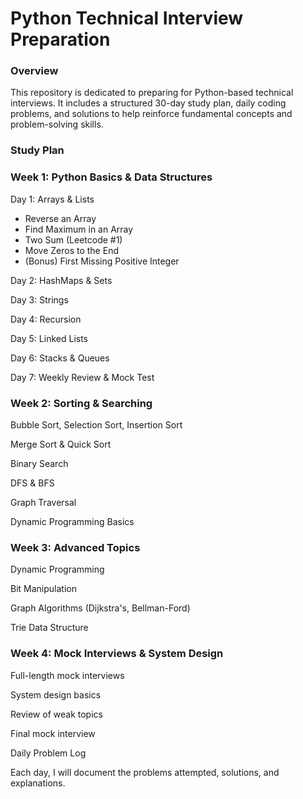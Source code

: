 # Python Technical Interview Preparation

### Overview

This repository is dedicated to preparing for Python-based technical interviews. It includes a structured 30-day study plan, daily coding problems, and solutions to help reinforce fundamental concepts and problem-solving skills.

### Study Plan

### Week 1: Python Basics & Data Structures

Day 1: Arrays & Lists
- Reverse an Array
- Find Maximum in an Array
- Two Sum (Leetcode #1)
- Move Zeros to the End
- (Bonus) First Missing Positive Integer

Day 2: HashMaps & Sets

Day 3: Strings

Day 4: Recursion

Day 5: Linked Lists

Day 6: Stacks & Queues

Day 7: Weekly Review & Mock Test

### Week 2: Sorting & Searching

Bubble Sort, Selection Sort, Insertion Sort

Merge Sort & Quick Sort

Binary Search

DFS & BFS

Graph Traversal

Dynamic Programming Basics

### Week 3: Advanced Topics

Dynamic Programming

Bit Manipulation

Graph Algorithms (Dijkstra's, Bellman-Ford)

Trie Data Structure

### Week 4: Mock Interviews & System Design

Full-length mock interviews

System design basics

Review of weak topics

Final mock interview

Daily Problem Log

Each day, I will document the problems attempted, solutions, and explanations.
